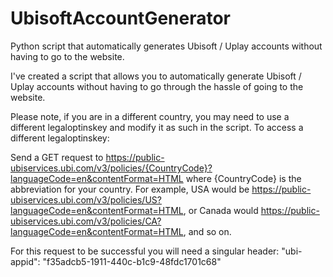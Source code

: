 # UbisoftAccountGenerator
Python script that automatically generates Ubisoft / Uplay accounts without having to go to the website.

I've created a script that allows you to automatically generate Ubisoft / Uplay accounts without having to go through the hassle of going to the website.

Please note, if you are in a different country, you may need to use a different legaloptinskey and modify it as such in the script. To access a different legaloptinskey:

Send a GET request to https://public-ubiservices.ubi.com/v3/policies/{CountryCode}?languageCode=en&contentFormat=HTML where {CountryCode} is the abbreviation for your country. For example, USA would be https://public-ubiservices.ubi.com/v3/policies/US?languageCode=en&contentFormat=HTML, or Canada would https://public-ubiservices.ubi.com/v3/policies/CA?languageCode=en&contentFormat=HTML, and so on.

For this request to be successful you will need a singular header: "ubi-appid": "f35adcb5-1911-440c-b1c9-48fdc1701c68"
